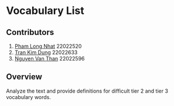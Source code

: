 # Vocabulary List
## Contributors
1. [Pham Long Nhat](https://github.com/nhat2520) 22022520
2. [Tran Kim Dung](https://github.com/dungtk2004) 22022633
3. [Nguyen Van Than](https://github.com/Vnn04) 22022596
## Overview
Analyze the text and provide definitions for difficult tier 2 and tier 3 vocabulary words.
